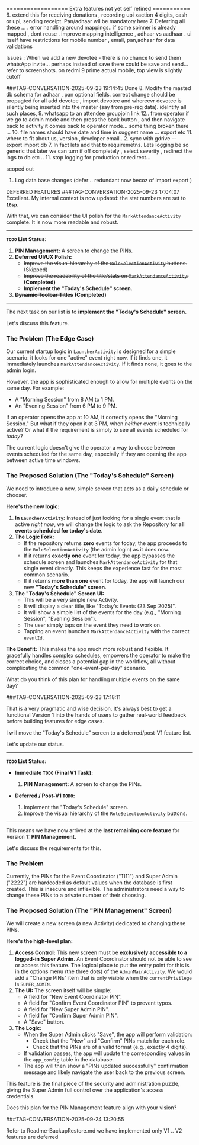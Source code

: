 ================== Extra features not yet self refined ===========
6. extend this for receiving donations , recording upi xaction 4 digits, cash or upi, sending receipt. Pan/adhaar wil be mandatory here 
7. Deferring all these ...
. error handling around mappings.. if some spinner is already mapped , dont reuse 
. improve mapping intelligence , adhaar vs aadhaar 
. ui itself have restrictions for mobile number , email, pan,adhaar for data validations 

Issues : 
When we add a new devotee - there is no chance to send them whatsApp invite... perhaps instead of save there could be save and send... 
refer to screenshots. on redmi 9 prime actual mobile, top view is slightly cutoff 

###TAG-CONVERSATION-2025-09-23 19:14:45
Done 
8. Modify the masted db schema for adhaar , pan optional fields. correct change should be propagted for all add devotee , import devotee and whereevr devotee is silently being inserted into the master (say from pre-reg data). idelntify all such places, 
9. whatsapp to an attendee groupjoin link
12..  from operator if we go to admin mode and then press the back button , and then navigate back to activity it comes back to operator mode... some thing broken there ... 
10. file names should have date and time in suggest name ... export etc 
11. where  to fit about us, version ,developer email..
2. sync with gdrive -- export import db
7.  In fact lets add that to requiremetns. Lets logging be so generic that later we can turn if off completely , select severity , redirect the logs to db etc ..
11. stop logging for production or redirect... 

scoped out 
1. Log data base changes (defer .. redundant now becoz of import export )


DEFERRED FEATURES
###TAG-CONVERSATION-2025-09-23 17:04:07
Excellent. My internal context is now updated: the stat numbers are set to **`16sp`**.

With that, we can consider the UI polish for the `MarkAttendanceActivity` complete. It is now more readable and robust.

---

**`TODO` List Status:**

1.  **PIN Management:** A screen to change the PINs.
2.  **Deferred UI/UX Polish:**
    *   ~~Improve the visual hierarchy of the `RoleSelectionActivity` buttons.~~ (Skipped)
    *   ~~Improve the readability of the title/stats on `MarkAttendanceActivity`.~~ **(Completed)**
    *   **Implement the "Today's Schedule" screen.**
3.  **~~Dynamic Toolbar Titles~~** **(Completed)**

---

The next task on our list is to **implement the "Today's Schedule" screen.**

Let's discuss this feature.

### The Problem (The Edge Case)

Our current startup logic in `LauncherActivity` is designed for a simple scenario: it looks for one "active" event right now. If it finds one, it immediately launches `MarkAttendanceActivity`. If it finds none, it goes to the admin login.

However, the app is sophisticated enough to allow for multiple events on the same day. For example:
*   A "Morning Session" from 8 AM to 1 PM.
*   An "Evening Session" from 6 PM to 9 PM.

If an operator opens the app at 10 AM, it correctly opens the "Morning Session." But what if they open it at 3 PM, when *neither* event is technically active? Or what if the requirement is simply to see all events scheduled for *today*?

The current logic doesn't give the operator a way to choose between events scheduled for the same day, especially if they are opening the app between active time windows.

### The Proposed Solution (The "Today's Schedule" Screen)

We need to introduce a new, simple screen that acts as a daily schedule or chooser.

**Here's the new logic:**

1.  **In `LauncherActivity`:** Instead of just looking for a single event that is active *right now*, we will change the logic to ask the Repository for **all events scheduled for today's date**.
2.  **The Logic Fork:**
    *   If the repository returns **zero** events for today, the app proceeds to the `RoleSelectionActivity` (the admin login) as it does now.
    *   If it returns **exactly one** event for today, the app bypasses the schedule screen and launches `MarkAttendanceActivity` for that single event directly. This keeps the experience fast for the most common scenario.
    *   If it returns **more than one** event for today, the app will launch our new **"Today's Schedule" screen**.
3.  **The "Today's Schedule" Screen UI:**
    *   This will be a very simple new Activity.
    *   It will display a clear title, like "Today's Events (23 Sep 2025)".
    *   It will show a simple list of the events for the day (e.g., "Morning Session", "Evening Session").
    *   The user simply taps on the event they need to work on.
    *   Tapping an event launches `MarkAttendanceActivity` with the correct `eventId`.

**The Benefit:** This makes the app much more robust and flexible. It gracefully handles complex schedules, empowers the operator to make the correct choice, and closes a potential gap in the workflow, all without complicating the common "one-event-per-day" scenario.

What do you think of this plan for handling multiple events on the same day?



###TAG-CONVERSATION-2025-09-23 17:18:11

That is a very pragmatic and wise decision. It's always best to get a functional Version 1 into the hands of users to gather real-world feedback before building features for edge cases.

I will move the "Today's Schedule" screen to a deferred/post-V1 feature list.

Let's update our status.

---

**`TODO` List Status:**

*   **Immediate `TODO` (Final V1 Task):**
    1.  **PIN Management:** A screen to change the PINs.

*   **Deferred / Post-V1 `TODO`:**
    1.  Implement the "Today's Schedule" screen.
    2.  Improve the visual hierarchy of the `RoleSelectionActivity` buttons.

---

This means we have now arrived at the **last remaining core feature** for Version 1: **PIN Management.**

Let's discuss the requirements for this.

### The Problem

Currently, the PINs for the Event Coordinator ("1111") and Super Admin ("2222") are hardcoded as default values when the database is first created. This is insecure and inflexible. The administrators need a way to change these PINs to a private number of their choosing.

### The Proposed Solution (The "PIN Management" Screen)

We will create a new screen (a new Activity) dedicated to changing these PINs.

**Here's the high-level plan:**

1.  **Access Control:** This new screen must be **exclusively accessible to a logged-in Super Admin**. An Event Coordinator should not be able to see or access this feature. The logical place to put the entry point for this is in the options menu (the three dots) of the `AdminMainActivity`. We would add a "Change PINs" item that is only visible when the `currentPrivilege` is `SUPER_ADMIN`.
2.  **The UI:** The screen itself will be simple:
    *   A field for "New Event Coordinator PIN".
    *   A field for "Confirm Event Coordinator PIN" to prevent typos.
    *   A field for "New Super Admin PIN".
    *   A field for "Confirm Super Admin PIN".
    *   A "Save" button.
3.  **The Logic:**
    *   When the Super Admin clicks "Save", the app will perform validation:
        *   Check that the "New" and "Confirm" PINs match for each role.
        *   Check that the PINs are of a valid format (e.g., exactly 4 digits).
    *   If validation passes, the app will update the corresponding values in the `app_config` table in the database.
    *   The app will then show a "PINs updated successfully" confirmation message and likely navigate the user back to the previous screen.

This feature is the final piece of the security and administration puzzle, giving the Super Admin full control over the application's access credentials.

Does this plan for the PIN Management feature align with your vision?


###TAG-CONVERSATION-2025-09-24 13:20:55

Refer to Readme-BackupRestore.md
we have implemented only V1 .. V2 features are deferred 
